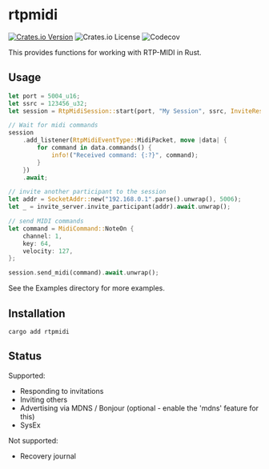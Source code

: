# rtpmidi
[![Crates.io Version](https://img.shields.io/crates/v/rtpmidi)](https://crates.io/crates/rtpmidi)
![Crates.io License](https://img.shields.io/crates/l/rtpmidi)
![Codecov](https://img.shields.io/codecov/c/github/iKadmium/rtp-midi-rs)

This provides functions for working with RTP-MIDI in Rust.

## Usage

```rs
let port = 5004_u16;
let ssrc = 123456_u32;
let session = RtpMidiSession::start(port, "My Session", ssrc, InviteResponse::Accept); // you can choose to accept all invitations, none, or supply a custom handler

// Wait for midi commands
session
    .add_listener(RtpMidiEventType::MidiPacket, move |data| {
        for command in data.commands() {
            info!("Received command: {:?}", command);
        }
    })
    .await;

// invite another participant to the session
let addr = SocketAddr::new("192.168.0.1".parse().unwrap(), 5006);
let _ = invite_server.invite_participant(addr).await.unwrap();

// send MIDI commands
let command = MidiCommand::NoteOn {
    channel: 1,
    key: 64,
    velocity: 127,
};

session.send_midi(command).await.unwrap();
```

See the Examples directory for more examples.

## Installation

```cargo add rtpmidi```

## Status

Supported:  
* Responding to invitations
* Inviting others
* Advertising via MDNS / Bonjour (optional - enable the 'mdns' feature for this)
* SysEx

Not supported:  
* Recovery journal